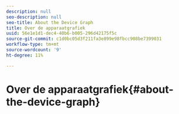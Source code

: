 ```yaml
---
description: null
seo-description: null
seo-title: About the Device Graph
title: Over de apparaatgrafiek
uuid: 56e1e1d1-dec4-40b6-b005-296d42175f5c
source-git-commit: c1d0bc05d3f211fa3e899e98fbcc908be7399031
workflow-type: tm+mt
source-wordcount: '9'
ht-degree: 11%

---
```



# Over de apparaatgrafiek{#about-the-device-graph}

